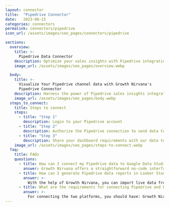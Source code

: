 ```yaml
---
layout: connector
title:  "Pipedrive Connector"
date:   2023-08-15
categories: connectors
permalink: connectors/pipedrive
icon_url: /assets/images/seo_pages/connectors/pipedrive

sections:
  overview:
    title: >-
      Pipedrive Data Connector
    description: Optimize your sales insights with Pipedrive integration. Seamlessly merge sales data from Pipedrive with Looker Studio's analytical capabilities, unlocking insights that drive sales strategies, pipeline management, and operational excellence.
    image_url: /assets/images/seo_pages/overview.webp

  body:
    title: >-
      Visualize Your Pipedrive channel data with Growth Nirvana's
      Pipedrive Connector
    description: Harness the power of Pipedrive sales insights integrated into Looker Studio for strategic sales decisions.
    image_url: /assets/images/seo_pages/body.webp
  steps_to_connect:
    title: Steps to connect
    steps:
      - title: "Step 1"
        description: Login to your Pipedrive account
      - title: "Step 2"
        description: Authorize the Pipedrive connection to send data to Growth Nirvana
      - title: "Step 3"
        description: Share your dashboard requirements with our data team. We will build the report for you.
    image_url: /assets/images/seo_pages/steps-to-connect.webp
  faq:
    title: FAQs
    questions:
      - title: How can I connect my Pipedrive data to Google Data Studio/Looker Studio?
        answer: Growth Nirvana offers a straightforward no-code interface to connect to Pipedrive data sources.
      - title: How can I generate Pipedrive data reports in Looker Studio?
        answer: >-
          With the help of Growth Nirvana, you can import live data from Pipedrive into Looker Studio. These data can be viewed in charts, tables, and dashboards to generate branded reports that can be shared instantly.
      - title: What are the requirements for connecting Pipedrive and Looker Studio?
        answer: >-
          For connecting the two platforms, you should have: Growth Nirvana Account and Pipedrive Ads Account
---
```

